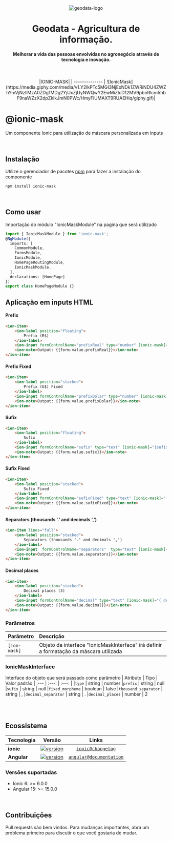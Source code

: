 <div align="center">
  <img src="https://www.geodata.com.br/wp-content/uploads/2019/07/Logo-Menor.png" alt="geodata-logo" width="" height=""/>
  <br>
</div>

<div align="center">
  <h1>Geodata - Agricultura de informação.</h1>
</div>

<div align="center">
  <h4>Melhorar a vida das pessoas envolvidas no agronegócio através de tecnologia e inovação.</h4>
</div>

<br>
<br>

<div align="center">
|IONIC-MASK|
| -------------- |
 ![IonicMask](https://media.giphy.com/media/v1.Y2lkPTc5MGI3NjExNDk1ZWRiNDU4ZWZhYmVjNzllMzA0ZDg1MDg2YjUxZjUyNWQwY2EwMiZlcD12MV9pbnRlcm5hbF9naWZzX2dpZklkJmN0PWc/HmyFiUMAXT9RUAEHiq/giphy.gif)|
</div>

# @ionic-mask
Um componente Ionic para utilização de máscara personalizada em inputs

<br>

## Instalação

Utilize o gerenciador de pacotes [npm](https://www.npmjs.com/) para fazer a instalação do componente

```bash
npm install ionic-mask
```
<br>

## Como usar

Importação do módulo "IonicMaskModule" na pagina que será utilizado

```typescript
import { IonicMaskModule } from 'ionic-mask';
@NgModule({
  imports: [
    CommonModule,
    FormsModule,
    IonicModule,
    HomePageRoutingModule,
    IonicMaskModule,
  ],
  declarations: [HomePage]
})
export class HomePageModule {}
```

## Aplicação em inputs HTML

#### Prefix

```html
<ion-item>
    <ion-label position="floating">
        Prefix (R$)
    </ion-label>
    <ion-input formControlName="prefixReal" type="number" [ionic-mask]="{prefix: 'R$'}" value=""></ion-input>
    <ion-note>Output: {{form.value.prefixReal}}</ion-note>
</ion-item>
```

#### Prefix Fixed
```html
<ion-item>
    <ion-label position="stacked">
        Prefix (U$) Fixed
    </ion-label>
    <ion-input formControlName="prefixDolar" type="number" [ionic-mask]="{prefix: 'U$', type: 'number', fixed_morpheme: true}" value=""></ion-input>
    <ion-note>Output: {{form.value.prefixDolar}}</ion-note>
</ion-item>
```

#### Sufix
```html
<ion-item>
    <ion-label position="floating">
        Sufix
    </ion-label>
    <ion-input formControlName="sufix" type="text" [ionic-mask]="{sufix: '@email.com',  type: 'text', fixed_morpheme: false}" value=""></ion-input>
    <ion-note>Output: {{form.value.sufix}}</ion-note>
</ion-item>
```

#### Sufix Fixed
```html
<ion-item>
    <ion-label position="stacked">
        Sufix Fixed
    </ion-label>
    <ion-input formControlName="sufixFixed" type="text" [ionic-mask]="{sufix: '@email.com', fixed_morpheme: true,  type: 'text'}" value=""></ion-input>
    <ion-note>Output: {{form.value.sufixFixed}}</ion-note>
</ion-item>
```

#### Separators (thousands '.' and decimals ',')
```html
<ion-item lines="full">
    <ion-label position="stacked">
        Separators (thousands '.' and decimals ',')
    </ion-label>
    <ion-input  formControlName="separators"  type="text" [ionic-mask]="{type: 'number', thousand_separator: '.', decimal_separator: ','}" value=""></ion-input>
    <ion-note>Output: {{form.value.separators}}</ion-note>
</ion-item>
```

#### Decimal places
```html
<ion-item>
    <ion-label position="stacked">
        Decimal places (3)
    </ion-label>
    <ion-input formControlName="decimal" type="text" [ionic-mask]="{ decimal_places: 3}" value=""></ion-input>
    <ion-note>Output: {{form.value.decimal}}</ion-note>
</ion-item>
```


### Parâmetros

| Parâmetro         | Descrição |
| :--------         | :-------- |
| `[ion-mask]` | Objeto da interface "IonicMaskInterface" irá definir a formatação da máscara utilizada|


### IonicMaskInterface
Interface do objeto que será passado como parâmetro 
| Atributo | Tipo | Valor padrão
| :--- | :---:  | :---:  | 
|`type`  | string | number
|`prefix` | string | null
|`sufix` | string | null
|`fixed_morpheme` | boolean | false
|`thousand_separator` | string | ,
|`decimal_separator` | string | .
|`decimal_places` | number | 2

<br>
</br>

## Ecossistema

| Tecnologia    | Versão                                                        | Links  |
| -------       | -------                                                       | :-----:|
| **ionic**     | [![version](https://badgen.net/badge/version/v6.0.0/blue)](https://ionicframework.com/docs/) | [`ionic@changelog`](https://ionicframework.com/docs/) |
| **Angular**   | [![version](https://badgen.net/badge/version/v15.0.0/blue)](https://angular.io/) | [`angular@documentation`](https://angular.io/) |

### Versões suportadas
* Ionic 6: >= 6.0.0
* Angular 15: >= 15.0.0
<br>

## Contribuições
Pull requests são bem vindos. Para mudanças importantes, abra um problema primeiro
para discutir o que você gostaria de mudar.